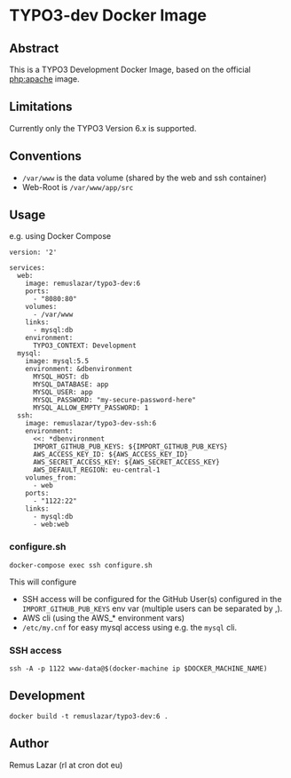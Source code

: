 TYPO3-dev Docker Image
====

Abstract
----

This is a TYPO3 Development Docker Image, based on the official [php:apache](https://hub.docker.com/_/php/) image.

Limitations
----

Currently only the TYPO3 Version 6.x is supported.

Conventions
----

* `/var/www` is the data volume (shared by the web and ssh container)
* Web-Root is `/var/www/app/src`

Usage
----

e.g. using Docker Compose

```
version: '2'

services:
  web:
    image: remuslazar/typo3-dev:6
    ports:
      - "8080:80"
    volumes:
      - /var/www
    links:
      - mysql:db
    environment:
      TYPO3_CONTEXT: Development
  mysql:
    image: mysql:5.5
    environment: &dbenvironment
      MYSQL_HOST: db
      MYSQL_DATABASE: app
      MYSQL_USER: app
      MYSQL_PASSWORD: "my-secure-password-here"
      MYSQL_ALLOW_EMPTY_PASSWORD: 1
  ssh:
    image: remuslazar/typo3-dev-ssh:6
    environment:
      <<: *dbenvironment
      IMPORT_GITHUB_PUB_KEYS: ${IMPORT_GITHUB_PUB_KEYS}
      AWS_ACCESS_KEY_ID: ${AWS_ACCESS_KEY_ID}
      AWS_SECRET_ACCESS_KEY: ${AWS_SECRET_ACCESS_KEY}
      AWS_DEFAULT_REGION: eu-central-1
    volumes_from:
      - web
    ports:
      - "1122:22"
    links:
      - mysql:db
      - web:web
```

### configure.sh

```
docker-compose exec ssh configure.sh
```

This will configure

* SSH access will be configured for the GitHub User(s) configured in the
`IMPORT_GITHUB_PUB_KEYS` env var (multiple users can be separated by ,).
* AWS cli (using the AWS_* environment vars)
* `/etc/my.cnf` for easy mysql access using e.g. the `mysql` cli.

### SSH access

```
ssh -A -p 1122 www-data@$(docker-machine ip $DOCKER_MACHINE_NAME)
```

Development
----

```
docker build -t remuslazar/typo3-dev:6 .
```

Author
----

Remus Lazar (rl at cron dot eu)
